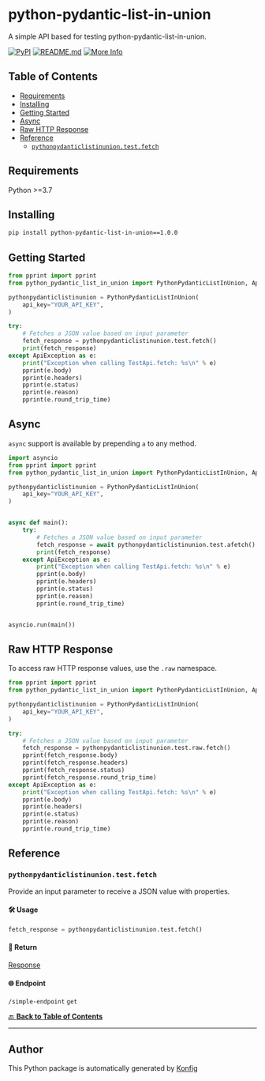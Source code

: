 # python-pydantic-list-in-union

A simple API based for testing python-pydantic-list-in-union.


[![PyPI](https://img.shields.io/badge/PyPI-v1.0.0-blue)](https://pypi.org/project/python-pydantic-list-in-union/1.0.0)
[![README.md](https://img.shields.io/badge/README-Click%20Here-green)](https://github.com/konfig-dev/konfig/tree/main/python#readme)
[![More Info](https://img.shields.io/badge/More%20Info-Click%20Here-orange)](http://example.com/support)

## Table of Contents

<!-- toc -->

- [Requirements](#requirements)
- [Installing](#installing)
- [Getting Started](#getting-started)
- [Async](#async)
- [Raw HTTP Response](#raw-http-response)
- [Reference](#reference)
  * [`pythonpydanticlistinunion.test.fetch`](#pythonpydanticlistinuniontestfetch)

<!-- tocstop -->

## Requirements

Python >=3.7

## Installing

```sh
pip install python-pydantic-list-in-union==1.0.0
```

## Getting Started

```python
from pprint import pprint
from python_pydantic_list_in_union import PythonPydanticListInUnion, ApiException

pythonpydanticlistinunion = PythonPydanticListInUnion(
    api_key="YOUR_API_KEY",
)

try:
    # Fetches a JSON value based on input parameter
    fetch_response = pythonpydanticlistinunion.test.fetch()
    print(fetch_response)
except ApiException as e:
    print("Exception when calling TestApi.fetch: %s\n" % e)
    pprint(e.body)
    pprint(e.headers)
    pprint(e.status)
    pprint(e.reason)
    pprint(e.round_trip_time)
```

## Async

`async` support is available by prepending `a` to any method.

```python
import asyncio
from pprint import pprint
from python_pydantic_list_in_union import PythonPydanticListInUnion, ApiException

pythonpydanticlistinunion = PythonPydanticListInUnion(
    api_key="YOUR_API_KEY",
)


async def main():
    try:
        # Fetches a JSON value based on input parameter
        fetch_response = await pythonpydanticlistinunion.test.afetch()
        print(fetch_response)
    except ApiException as e:
        print("Exception when calling TestApi.fetch: %s\n" % e)
        pprint(e.body)
        pprint(e.headers)
        pprint(e.status)
        pprint(e.reason)
        pprint(e.round_trip_time)


asyncio.run(main())
```

## Raw HTTP Response

To access raw HTTP response values, use the `.raw` namespace.

```python
from pprint import pprint
from python_pydantic_list_in_union import PythonPydanticListInUnion, ApiException

pythonpydanticlistinunion = PythonPydanticListInUnion(
    api_key="YOUR_API_KEY",
)

try:
    # Fetches a JSON value based on input parameter
    fetch_response = pythonpydanticlistinunion.test.raw.fetch()
    pprint(fetch_response.body)
    pprint(fetch_response.headers)
    pprint(fetch_response.status)
    pprint(fetch_response.round_trip_time)
except ApiException as e:
    print("Exception when calling TestApi.fetch: %s\n" % e)
    pprint(e.body)
    pprint(e.headers)
    pprint(e.status)
    pprint(e.reason)
    pprint(e.round_trip_time)
```


## Reference
### `pythonpydanticlistinunion.test.fetch`

Provide an input parameter to receive a JSON value with properties.

#### 🛠️ Usage

```python
fetch_response = pythonpydanticlistinunion.test.fetch()
```

#### 🔄 Return

[Response](./python_pydantic_list_in_union/pydantic/response.py)

#### 🌐 Endpoint

`/simple-endpoint` `get`

[🔙 **Back to Table of Contents**](#table-of-contents)

---


## Author
This Python package is automatically generated by [Konfig](https://konfigthis.com)
